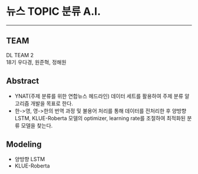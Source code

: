 # 뉴스 TOPIC 분류 A.I.
----

## TEAM
DL TEAM 2
\
18기 우다경, 원준혁, 정해원


## Abstract
- YNAT(주제 분류를 위한 연합뉴스 헤드라인) 데이터 세트를 활용하여 주제 분류 알고리즘 개발을 목표로 한다.
-  한->영, 영->한의 번역 과정 및 불용어 처리를 통해 데이터를 전처리한 후 양방향 LSTM, KLUE-Roberta 모델의 optimizer, learning rate를 조절하여 최적화된 분류 모델을 찾는다.


## Modeling
- 양방향 LSTM
- KLUE-Roberta
